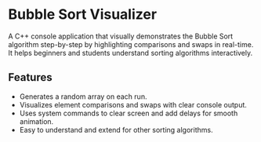 # Bubble Sort Visualizer

A C++ console application that visually demonstrates the Bubble Sort algorithm step-by-step by highlighting comparisons and swaps in real-time. It helps beginners and students understand sorting algorithms interactively.

## Features

- Generates a random array on each run.
- Visualizes element comparisons and swaps with clear console output.
- Uses system commands to clear screen and add delays for smooth animation.
- Easy to understand and extend for other sorting algorithms.
